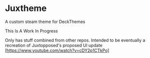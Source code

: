 # Juxtheme
A custom steam theme for DeckThemes

This Is A Work In Progress

Only has stuff combined from other repos.
Intended to be eventually a recreation of Juxtopposed's proposed UI update
[https://www.youtube.com/watch?v=cDY2p1CTkPo]
